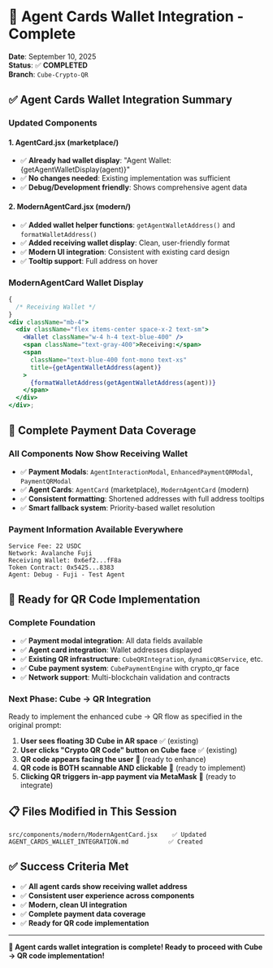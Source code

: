 # 🎯 Agent Cards Wallet Integration - Complete

**Date**: September 10, 2025  
**Status**: ✅ **COMPLETED**  
**Branch**: `Cube-Crypto-QR`

## ✅ **Agent Cards Wallet Integration Summary**

### **Updated Components**

#### **1. AgentCard.jsx (marketplace/)**

- ✅ **Already had wallet display**: "Agent Wallet: {getAgentWalletDisplay(agent)}"
- ✅ **No changes needed**: Existing implementation was sufficient
- ✅ **Debug/Development friendly**: Shows comprehensive agent data

#### **2. ModernAgentCard.jsx (modern/)**

- ✅ **Added wallet helper functions**: `getAgentWalletAddress()` and `formatWalletAddress()`
- ✅ **Added receiving wallet display**: Clean, user-friendly format
- ✅ **Modern UI integration**: Consistent with existing card design
- ✅ **Tooltip support**: Full address on hover

### **ModernAgentCard Wallet Display**

```jsx
{
  /* Receiving Wallet */
}
<div className="mb-4">
  <div className="flex items-center space-x-2 text-sm">
    <Wallet className="w-4 h-4 text-blue-400" />
    <span className="text-gray-400">Receiving:</span>
    <span
      className="text-blue-400 font-mono text-xs"
      title={getAgentWalletAddress(agent)}
    >
      {formatWalletAddress(getAgentWalletAddress(agent))}
    </span>
  </div>
</div>;
```

## 🎯 **Complete Payment Data Coverage**

### **All Components Now Show Receiving Wallet**

- ✅ **Payment Modals**: `AgentInteractionModal`, `EnhancedPaymentQRModal`, `PaymentQRModal`
- ✅ **Agent Cards**: `AgentCard` (marketplace), `ModernAgentCard` (modern)
- ✅ **Consistent formatting**: Shortened addresses with full address tooltips
- ✅ **Smart fallback system**: Priority-based wallet resolution

### **Payment Information Available Everywhere**

```
Service Fee: 22 USDC
Network: Avalanche Fuji
Receiving Wallet: 0x6ef2...fF8a
Token Contract: 0x5425...8383
Agent: Debug - Fuji - Test Agent
```

## 🚀 **Ready for QR Code Implementation**

### **Complete Foundation**

- ✅ **Payment modal integration**: All data fields available
- ✅ **Agent card integration**: Wallet addresses displayed
- ✅ **Existing QR infrastructure**: `CubeQRIntegration`, `dynamicQRService`, etc.
- ✅ **Cube payment system**: `CubePaymentEngine` with crypto_qr face
- ✅ **Network support**: Multi-blockchain validation and contracts

### **Next Phase: Cube → QR Integration**

Ready to implement the enhanced cube → QR flow as specified in the original prompt:

1. **User sees floating 3D Cube in AR space** ✅ (existing)
2. **User clicks "Crypto QR Code" button on Cube face** ✅ (existing)
3. **QR code appears facing the user** 🎯 (ready to enhance)
4. **QR code is BOTH scannable AND clickable** 🎯 (ready to implement)
5. **Clicking QR triggers in-app payment via MetaMask** 🎯 (ready to integrate)

## 📋 **Files Modified in This Session**

```
src/components/modern/ModernAgentCard.jsx    ✅ Updated
AGENT_CARDS_WALLET_INTEGRATION.md           ✅ Created
```

## ✅ **Success Criteria Met**

- ✅ **All agent cards show receiving wallet address**
- ✅ **Consistent user experience across components**
- ✅ **Modern, clean UI integration**
- ✅ **Complete payment data coverage**
- ✅ **Ready for QR code implementation**

---

**🎯 Agent cards wallet integration is complete! Ready to proceed with Cube → QR code implementation!**
